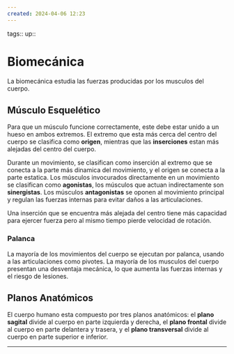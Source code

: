 ```yaml
---
created: 2024-04-06 12:23
---
```

tags::
up::
# Biomecánica
La biomecánica estudia las fuerzas producidas por los musculos del cuerpo.

## Músculo Esquelético
Para que un músculo funcione correctamente, este debe estar unido a un hueso en ambos extremos. El extremo que esta más cerca del centro del cuerpo se clasifica como **origen**, mientras que las **inserciones** estan más alejadas del centro del cuerpo.

Durante un movimiento, se clasifican como inserción al extremo que se conecta a la parte más dinamica del movimiento, y el origen se conecta a la parte estatica. Los músculos invocurados directamente en un movimiento se clasifican como **agonistas**, los músculos que actuan indirectamente son **sinergistas**. Los músculos **antagonistas** se oponen al movimiento principal y regulan las fuerzas internas para evitar daños a las articulaciones.

Una inserción que se encuentra más alejada del centro tiene más capacidad para ejercer fuerza pero al mismo tiempo pierde velocidad de rotación.

### Palanca
La mayoría de los movimientos del cuerpo se ejecutan por palanca, usando a las articulaciones como pivotes. La mayoría de los musculos del cuerpo presentan una desventaja mecánica, lo que aumenta las fuerzas internas y el riesgo de lesiones.

## Planos Anatómicos
El cuerpo humano esta compuesto por tres planos anatómicos: el **plano sagital** divide al cuerpo en parte izquierda y derecha, el **plano frontal** divide al cuerpo en parte delantera y trasera, y el **plano transversal** divide al cuerpo en parte superior e inferior.
___
